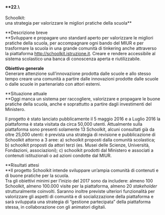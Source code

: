 #### **22.\
 Schoolkit:\
 una strategia per valorizzare le migliori pratiche della scuola**

**Descrizione breve\
**Sviluppare e propagare uno standard aperto per valorizzare le migliori
pratiche della scuola, per accompagnare ogni bando del MIUR e per
trasformare la scuola in una grande comunità di tinkering anche
attraverso la piattaforma http://schoolkit.istruzione.it. Creare e
rendere accessibile al sistema scolastico una banca di conoscenza aperta
e riutilizzabile.

**Obiettivo generale**\
Generare attenzione sull’innovazione prodotta dalle scuole e allo stesso
tempo creare una comunità a partire dalle innovazioni prodotte dalle
scuole o dalle scuole in partenariato con attori esterni.

**Situazione attuale\
**Oggi manca un sistema per raccogliere, valorizzare e propagare le
buone pratiche della scuola, anche e soprattutto a partire dagli
investimenti del Ministero.

Il progetto è stato lanciato pubblicamente il 5 maggio 2016 e a Luglio
2016 la piattaforma è stata visitata da circa 50,000 utenti. Attualmente
sulla piattaforma sono presenti solamente 13 Schoolkit, alcuni
consultati già da oltre 25,000 utenti: è prevista una strategia di
revisione e pubblicazione di Schoolkit attorno a 3 aree: a) schoolkit
proposti dalla comunità scolastica; b) schoolkit proposti da attori
terzi (es. Musei delle Scienze, Università, Fondazioni, associazioni);
c) schoolkit prodotti dal Ministero e associati a contenuti
istituzionali o ad azioni condotte dal MIUR.

**Risultati attesi\
**Il progetto Schoolkit intende sviluppare un’ampia comunità di
contenuti e di buone pratiche per la scuola.\
Tra gli obiettivi minimi per l’inizio del 2017 sono da includere: almeno
100 Schoolkit, almeno 100.000 visite per la piattaforma, almeno 20
*stakeholder* strutturalmente coinvolti. Saranno inoltre previste
ulteriori funzionalità per valorizzare gli aspetti di comunità e di
socializzazione della piattaforma e sarà sviluppata una strategia di
“gestione partecipata” della piattaforma stessa, in collaborazione con
gli animatori digitali.

